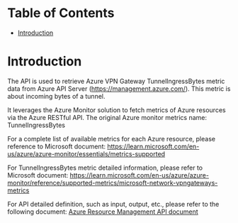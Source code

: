 # Table of Contents
- [Introduction](#introduction)


# Introduction <a name="introduction"></a>
The API is used to retrieve Azure VPN Gateway TunnelIngressBytes metric data from Azure API Server (https://management.azure.com/). This metric is about incoming bytes of a tunnel.



It leverages the Azure Monitor solution to fetch metrics of Azure resources via the Azure RESTful API. The original Azure monitor metrics name: TunnelIngressBytes



For a complete list of available metrics for each Azure resource, please reference to Microsoft document: https://learn.microsoft.com/en-us/azure/azure-monitor/essentials/metrics-supported 

For TunnelIngressBytes metric detailed information, please refer to Microsoft document: https://learn.microsoft.com/en-us/azure/azure-monitor/reference/supported-metrics/microsoft-network-vpngateways-metrics

For API detailed definition, such as input, output, etc., please refer to the following document:
[Azure Resource Management API document](https://learn.microsoft.com/en-us/rest/api/monitor/metrics/list?view=rest-monitor-2023-10-01&tabs=HTTP)